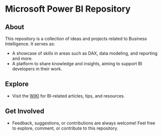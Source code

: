 # Microsoft Power BI Repository

## About
This repository is a collection of ideas and projects related to Business Intelligence. It serves as:
- A showcase of skills in areas such as DAX, data modeling, and reporting and more.
- A platform to share knowledge and insights, aiming to support BI developers in their work.

## Explore
- Visit the [WIKI](https://github.com/fulopattilak/ms_power_bi/wiki) for BI-related articles, tips, and resources.

## Get Involved
- Feedback, suggestions, or contributions are always welcome! Feel free to explore, comment, or contribute to this repository.
